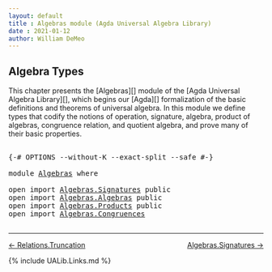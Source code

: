```yaml
---
layout: default
title : Algebras module (Agda Universal Algebra Library)
date : 2021-01-12
author: William DeMeo
---
```


## <a id="algebra-types">Algebra Types</a>

This chapter presents the [Algebras][] module of the [Agda Universal Algebra Library][], which begins our [Agda][] formalization of the basic definitions and theorems of universal algebra. In this module we define types that codify the notions of operation, signature, algebra, product of algebras, congruence relation, and quotient algebra, and prove many of their basic properties.

<pre class="Agda">

<a id="566" class="Symbol">{-#</a> <a id="570" class="Keyword">OPTIONS</a> <a id="578" class="Pragma">--without-K</a> <a id="590" class="Pragma">--exact-split</a> <a id="604" class="Pragma">--safe</a> <a id="611" class="Symbol">#-}</a>

<a id="616" class="Keyword">module</a> <a id="623" href="Algebras.html" class="Module">Algebras</a> <a id="632" class="Keyword">where</a>

<a id="639" class="Keyword">open</a> <a id="644" class="Keyword">import</a> <a id="651" href="Algebras.Signatures.html" class="Module">Algebras.Signatures</a> <a id="671" class="Keyword">public</a>
<a id="678" class="Keyword">open</a> <a id="683" class="Keyword">import</a> <a id="690" href="Algebras.Algebras.html" class="Module">Algebras.Algebras</a> <a id="708" class="Keyword">public</a>
<a id="715" class="Keyword">open</a> <a id="720" class="Keyword">import</a> <a id="727" href="Algebras.Products.html" class="Module">Algebras.Products</a> <a id="745" class="Keyword">public</a>
<a id="752" class="Keyword">open</a> <a id="757" class="Keyword">import</a> <a id="764" href="Algebras.Congruences.html" class="Module">Algebras.Congruences</a>

</pre>

-------------------------------------

[← Relations.Truncation](Relations.Truncation.html)
<span style="float:right;">[Algebras.Signatures →](Algebras.Signatures.html)</span>

{% include UALib.Links.md %}
